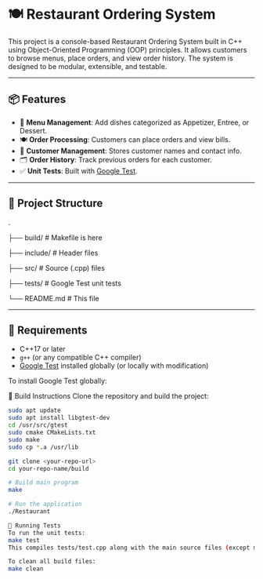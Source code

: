 # 🍽️ Restaurant Ordering System

This project is a console-based Restaurant Ordering System built in C++ using Object-Oriented Programming (OOP) principles. It allows customers to browse menus, place orders, and view order history. The system is designed to be modular, extensible, and testable.

---

## 📦 Features

- 🧾 **Menu Management**: Add dishes categorized as Appetizer, Entree, or Dessert.
- 🍽️ **Order Processing**: Customers can place orders and view bills.
- 👥 **Customer Management**: Stores customer names and contact info.
- 🗂️ **Order History**: Track previous orders for each customer.
- ✅ **Unit Tests**: Built with [Google Test](https://github.com/google/googletest).

---

## 📁 Project Structure

.

├── build/ # Makefile is here

├── include/ # Header files

├── src/ # Source (.cpp) files

├── tests/ # Google Test unit tests

└── README.md # This file


---

## 🔧 Requirements

- C++17 or later
- `g++` (or any compatible C++ compiler)
- [Google Test](https://github.com/google/googletest) installed globally (or locally with modification)

To install Google Test globally:


🚀 Build Instructions
Clone the repository and build the project:
```bash
sudo apt update
sudo apt install libgtest-dev
cd /usr/src/gtest
sudo cmake CMakeLists.txt
sudo make
sudo cp *.a /usr/lib

git clone <your-repo-url>
cd your-repo-name/build

# Build main program
make

# Run the application
./Restaurant

🧪 Running Tests
To run the unit tests:
make test
This compiles tests/test.cpp along with the main source files (except main.cpp) and links against Google Test.

To clean all build files:
make clean
